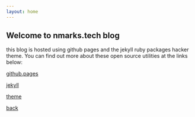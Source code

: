 ```yaml
---
layout: home
---
```


## Welcome to nmarks.tech blog

this blog is hosted using github pages and the jekyll ruby packages hacker theme. You can find out more about these open source utilities at the links below:

[github.pages](https://pages.github.com/)

[jekyll](https://jekyllrb.com/)

[theme](https://pages-themes.github.io/hacker/)





[back](./)
